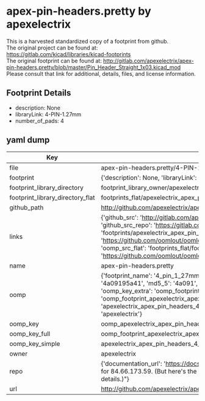 # apex-pin-headers.pretty by apexelectrix  
This is a harvested standardized copy of a footprint from github.  
The original project can be found at:  
https://gitlab.com/kicad/libraries/kicad-footprints  
The original footprint can be found at:
http://gitlab.com/apexelectrix/apex-pin-headers.pretty/blob/master/Pin_Header_Straight_1x03.kicad_mod
Please consult that link for additional, details, files, and license information.  
## Footprint Details
* description: None  
* libraryLink: 4-PIN-1.27mm  
* number_of_pads: 4  
## yaml dump  
| Key | Value |  
| --- | --- |  
| file | apex-pin-headers.pretty/4-PIN-1.27mm.kicad_mod |  
| footprint | {'description': None, 'libraryLink': '4-PIN-1.27mm', 'number_of_pads': 4} |  
| footprint_library_directory | footprint_library_owner/apexelectrix_apex-pin-headers.pretty |  
| footprint_library_directory_flat | footprints_flat/apexelectrix_apex_pin_headers_4_pin_1_27mm/working |  
| github_path | http://github.com/apexelectrix/apex-pin-headers.pretty/blob/master/4-PIN-1.27mm.kicad_mod |  
| links | {'github_src': 'http://gitlab.com/apexelectrix/apex-pin-headers.pretty/blob/master/Pin_Header_Straight_1x03.kicad_mod', 'github_src_repo': 'https://gitlab.com/kicad/libraries/kicad-footprints', 'oomp_bot': 'footprints/apexelectrix_apex_pin_headers_4_pin_1_27mm/working', 'oomp_bot_github': 'https://github.com/oomlout/oomlout_oomp_footprint_bot/tree/main/footprints/apexelectrix_apex_pin_headers_4_pin_1_27mm/working', 'oomp_src_flat': 'footprints_flat/footprints_flat/apexelectrix_apex_pin_headers_4_pin_1_27mm/working', 'oomp_src_flat_github': 'https://github.com/oomlout/oomlout_oomp_footprint_src/tree/main/footprints_flat/apexelectrix_apex_pin_headers_4_pin_1_27mm/working'} |  
| name | apex-pin-headers.pretty |  
| oomp | {'footprint_name': '4_pin_1_27mm', 'library_name': 'apex_pin_headers', 'md5': '4a09195a4139e9992e619c524ad43db9', 'md5_10': '4a09195a41', 'md5_5': '4a091', 'md5_6': '4a0919', 'oomp_key': 'oomp_apexelectrix_apex_pin_headers_4_pin_1_27mm', 'oomp_key_extra': 'oomp_footprint_apexelectrix_apex_pin_headers_4_pin_1_27mm', 'oomp_key_full': 'oomp_footprint_apexelectrix_apex_pin_headers_4_pin_1_27mm_4a0919', 'oomp_key_simple': 'apexelectrix_apex_pin_headers_4_pin_1_27mm', 'original_filename': 'apex-pin-headers.pretty/4-PIN-1.27mm.kicad_mod', 'owner_name': 'apexelectrix'} |  
| oomp_key | oomp_apexelectrix_apex_pin_headers_4_pin_1_27mm |  
| oomp_key_full | oomp_footprint_apexelectrix_apex_pin_headers_4_pin_1_27mm |  
| oomp_key_simple | apexelectrix_apex_pin_headers_4_pin_1_27mm |  
| owner | apexelectrix |  
| repo | {'documentation_url': 'https://docs.github.com/rest/overview/resources-in-the-rest-api#rate-limiting', 'message': "API rate limit exceeded for 84.66.173.59. (But here's the good news: Authenticated requests get a higher rate limit. Check out the documentation for more details.)"} |  
| url | http://github.com/apexelectrix/apex-pin-headers.pretty |  

